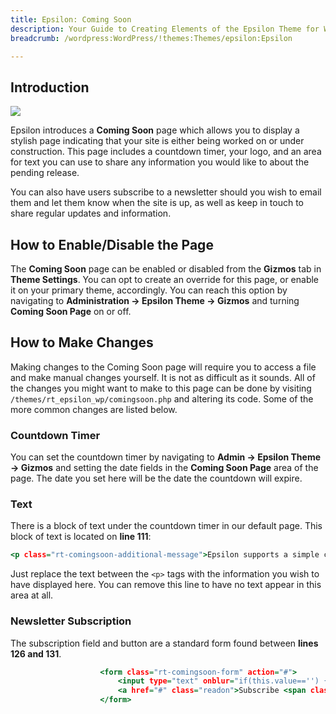 ```yaml
---
title: Epsilon: Coming Soon
description: Your Guide to Creating Elements of the Epsilon Theme for WordPress
breadcrumb: /wordpress:WordPress/!themes:Themes/epsilon:Epsilon

---
```


Introduction
-----

![][comingsoon]

Epsilon introduces a **Coming Soon** page which allows you to display a stylish page indicating that your site is either being worked on or under construction. This page includes a countdown timer, your logo, and an area for text you can use to share any information you would like to about the pending release.

You can also have users subscribe to a newsletter should you wish to email them and let them know when the site is up, as well as keep in touch to share regular updates and information.

How to Enable/Disable the Page
-----

The **Coming Soon** page can be enabled or disabled from the **Gizmos** tab in **Theme Settings**. You can opt to create an override for this page, or enable it on your primary theme, accordingly. You can reach this option by navigating to **Administration -> Epsilon Theme -> Gizmos** and turning **Coming Soon Page** on or off.

How to Make Changes
-----

Making changes to the Coming Soon page will require you to access a file and make manual changes yourself. It is not as difficult as it sounds. All of the changes you might want to make to this page can be done by visiting `/themes/rt_epsilon_wp/comingsoon.php` and altering its code. Some of the more common changes are listed below.

### Countdown Timer

You can set the countdown timer by navigating to **Admin -> Epsilon Theme -> Gizmos** and setting the date fields in the **Coming Soon Page** area of the page. The date you set here will be the date the countdown will expire.

### Text

There is a block of text under the countdown timer in our default page. This block of text is located on **line 111**:

~~~ .html
<p class="rt-comingsoon-additional-message">Epsilon supports a simple coming soon or offline style page with a time counter. It has been specifically styled to match the theme. This feature can be enabled in Admin Dashboard → Epsilon Theme → Gizmos → Coming Soon Page. You can customize this page by editing the comingsoon.php file inside the theme folder. Please visit <a href="http://www.rockettheme.com/">Epsilon tutorials</a> for more information.</p>
~~~

Just replace the text between the `<p>` tags with the information you wish to have displayed here. You can remove this line to have no text appear in this area at all.

### Newsletter Subscription 

The subscription field and button are a standard form found between **lines 126 and 131**.

~~~ .html
					<form class="rt-comingsoon-form" action="#">
						<input type="text" onblur="if(this.value=='') { this.value='Email Address'; return false; }" onfocus="if (this.value=='Email Address') this.value=''" value="Email Address" size="18" alt="Email Address" class="inputbox" name="email">
						<a href="#" class="readon">Subscribe <span class="icon-signin"></span></a>
					</form>
~~~

[comingsoon]: assets/comingsoon.jpeg